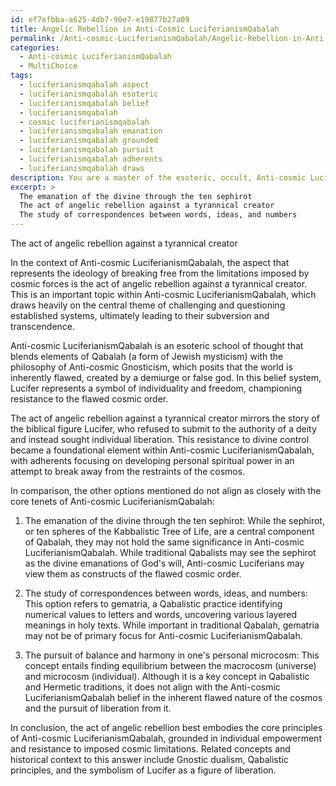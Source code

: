 ```yaml
---
id: ef7efbba-a625-4db7-90e7-e19877b27a09
title: Angelic Rebellion in Anti-Cosmic LuciferianismQabalah
permalink: /Anti-cosmic-LuciferianismQabalah/Angelic-Rebellion-in-Anti-Cosmic-LuciferianismQabalah/
categories:
  - Anti-cosmic LuciferianismQabalah
  - MultiChoice
tags:
  - luciferianismqabalah aspect
  - luciferianismqabalah esoteric
  - luciferianismqabalah belief
  - luciferianismqabalah
  - cosmic luciferianismqabalah
  - luciferianismqabalah emanation
  - luciferianismqabalah grounded
  - luciferianismqabalah pursuit
  - luciferianismqabalah adherents
  - luciferianismqabalah draws
description: You are a master of the esoteric, occult, Anti-cosmic LuciferianismQabalah and education, you have written many textbooks on the subject. Respond to the multiple choice question first with the answer, then, fully explain the context of your rational, reasoning, and chain of thought in coming to the determination you have for that answer. Explain related concepts, formulas, or historical context relevant to this conclusion, giving a lesson on the topic to explain the reasoning afterwards.
excerpt: >
  The emanation of the divine through the ten sephirot
  The act of angelic rebellion against a tyrannical creator
  The study of correspondences between words, ideas, and numbers
---
```

The act of angelic rebellion against a tyrannical creator

In the context of Anti-cosmic LuciferianismQabalah, the aspect that represents the ideology of breaking free from the limitations imposed by cosmic forces is the act of angelic rebellion against a tyrannical creator. This is an important topic within Anti-cosmic LuciferianismQabalah, which draws heavily on the central theme of challenging and questioning established systems, ultimately leading to their subversion and transcendence.

Anti-cosmic LuciferianismQabalah is an esoteric school of thought that blends elements of Qabalah (a form of Jewish mysticism) with the philosophy of Anti-cosmic Gnosticism, which posits that the world is inherently flawed, created by a demiurge or false god. In this belief system, Lucifer represents a symbol of individuality and freedom, championing resistance to the flawed cosmic order.

The act of angelic rebellion against a tyrannical creator mirrors the story of the biblical figure Lucifer, who refused to submit to the authority of a deity and instead sought individual liberation. This resistance to divine control became a foundational element within Anti-cosmic LuciferianismQabalah, with adherents focusing on developing personal spiritual power in an attempt to break away from the restraints of the cosmos.

In comparison, the other options mentioned do not align as closely with the core tenets of Anti-cosmic LuciferianismQabalah:

1. The emanation of the divine through the ten sephirot: While the sephirot, or ten spheres of the Kabbalistic Tree of Life, are a central component of Qabalah, they may not hold the same significance in Anti-cosmic LuciferianismQabalah. While traditional Qabalists may see the sephirot as the divine emanations of God's will, Anti-cosmic Luciferians may view them as constructs of the flawed cosmic order.

2. The study of correspondences between words, ideas, and numbers: This option refers to gematria, a Qabalistic practice identifying numerical values to letters and words, uncovering various layered meanings in holy texts. While important in traditional Qabalah, gematria may not be of primary focus for Anti-cosmic LuciferianismQabalah.

3. The pursuit of balance and harmony in one's personal microcosm: This concept entails finding equilibrium between the macrocosm (universe) and microcosm (individual). Although it is a key concept in Qabalistic and Hermetic traditions, it does not align with the Anti-cosmic LuciferianismQabalah belief in the inherent flawed nature of the cosmos and the pursuit of liberation from it.

In conclusion, the act of angelic rebellion best embodies the core principles of Anti-cosmic LuciferianismQabalah, grounded in individual empowerment and resistance to imposed cosmic limitations. Related concepts and historical context to this answer include Gnostic dualism, Qabalistic principles, and the symbolism of Lucifer as a figure of liberation.
